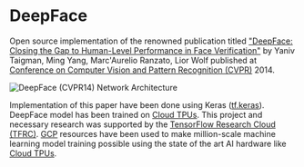 # DeepFace

Open source implementation of the renowned publication titled ["DeepFace: Closing the Gap to Human-Level Performance in Face Verification"](https://research.fb.com/publications/deepface-closing-the-gap-to-human-level-performance-in-face-verification/) by Yaniv Taigman, Ming Yang, Marc'Aurelio Ranzato, Lior Wolf published at [Conference on Computer Vision and Pattern Recognition (CVPR)](http://openaccess.thecvf.com/menu.py) 2014.

![DeepFace (CVPR14) Network Architecture](https://storage.googleapis.com/swgghosh/deep-face-architecture.png)

Implementation of this paper have been done using Keras ([tf.keras](https://www.tensorflow.org/guide/keras)). DeepFace model has been trained on [Cloud TPUs](https://cloud.google.com/tpu/).  This project and necessary research was supported by the [TensorFlow Research Cloud (TFRC)](https://www.tensorflow.org/tfrc). [GCP](https://cloud.google.com) resources have been used to make million-scale machine learning model training possible using the state of the art AI hardware like [Cloud TPUs](https://cloud.google.com/tpu/).


